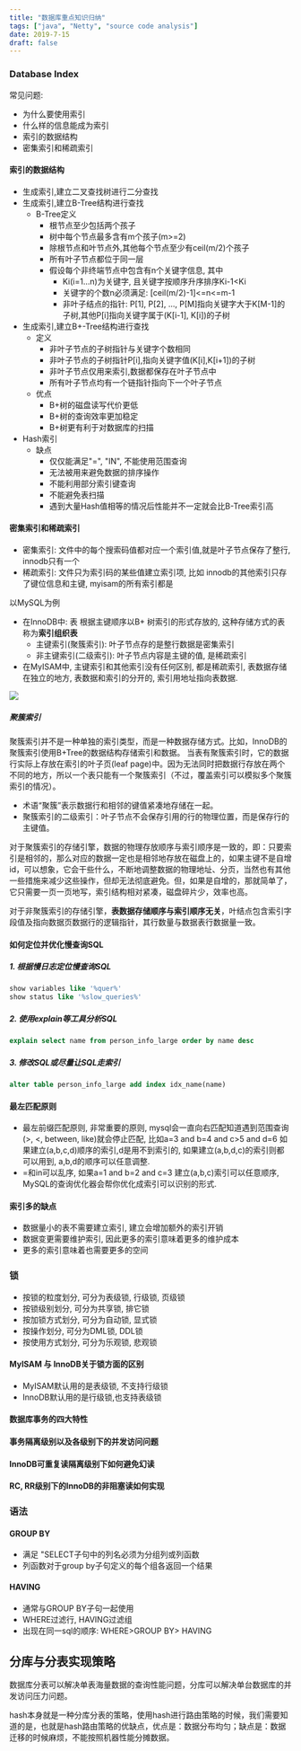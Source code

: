 ```yaml
---
title: "数据库重点知识归纳"
tags: ["java", "Netty", "source code analysis"]
date: 2019-7-15
draft: false
---
```


### Database Index

常见问题:

- 为什么要使用索引
- 什么样的信息能成为索引
- 索引的数据结构
- 密集索引和稀疏索引

#### 索引的数据结构

- 生成索引,建立二叉查找树进行二分查找
- 生成索引,建立B-Tree结构进行查找
  - B-Tree定义
    - 根节点至少包括两个孩子
    - 树中每个节点最多含有m个孩子(m>=2)
    - 除根节点和叶节点外,其他每个节点至少有ceil(m/2)个孩子
    - 所有叶子节点都位于同一层
    - 假设每个非终端节点中包含有n个关键字信息, 其中
      - Ki(i=1...n)为关键字, 且关键字按顺序升序排序Ki-1<Ki
      - 关键字的个数n必须满足: \[ceil(m/2)-1\]\<=n\<=m-1
      - 非叶子结点的指针: P\[1], P\[2], ..., P\[M]指向关键字大于K\[M-1]的子树,其他P\[i]指向关键字属于(K\[i-1], K\[i])的子树
- 生成索引,建立B+-Tree结构进行查找
  - 定义
    - 非叶子节点的子树指针与关键字个数相同
    - 非叶子节点的子树指针P\[i],指向关键字值(K\[i],K\[i+1])的子树
    - 非叶子节点仅用来索引,数据都保存在叶子节点中
    - 所有叶子节点均有一个链指针指向下一个叶子节点
  - 优点
    - B+树的磁盘读写代价更低
    - B+树的查询效率更加稳定
    - B+树更有利于对数据库的扫描
- Hash索引
  - 缺点
    - 仅仅能满足"=", "IN", 不能使用范围查询
    - 无法被用来避免数据的排序操作
    - 不能利用部分索引键查询
    - 不能避免表扫描
    - 遇到大量Hash值相等的情况后性能并不一定就会比B-Tree索引高

#### 密集索引和稀疏索引

- 密集索引: 文件中的每个搜索码值都对应一个索引值,就是叶子节点保存了整行, innodb只有一个
- 稀疏索引: 文件只为索引码的某些值建立索引项, 比如 innodb的其他索引只存了键位信息和主键, myisam的所有索引都是

以MySQL为例

- 在InnoDB中: 表 根据主键顺序以B+ 树索引的形式存放的, 这种存储方式的表称为**索引组织表**
  - 主键索引(聚簇索引): 叶子节点存的是整行数据是密集索引
  - 非主键索引(二级索引): 叶子节点内容是主键的值, 是稀疏索引
- 在MyISAM中,  主键索引和其他索引没有任何区别, 都是稀疏索引, 表数据存储在独立的地方, 表数据和索引的分开的, 索引用地址指向表数据.

![](media/posts/mysql.png)

##### 聚簇索引
聚簇索引并不是一种单独的索引类型，而是一种数据存储方式。比如，InnoDB的聚簇索引使用B+Tree的数据结构存储索引和数据。
当表有聚簇索引时，它的数据行实际上存放在索引的叶子页(leaf page)中。因为无法同时把数据行存放在两个不同的地方，所以一个表只能有一个聚簇索引（不过，覆盖索引可以模拟多个聚簇索引的情况）。

- 术语“聚簇”表示数据行和相邻的键值紧凑地存储在一起。
- 聚簇索引的二级索引：叶子节点不会保存引用的行的物理位置，而是保存行的主键值。

对于聚簇索引的存储引擎，数据的物理存放顺序与索引顺序是一致的，即：只要索引是相邻的，那么对应的数据一定也是相邻地存放在磁盘上的，如果主键不是自增id，可以想象，它会干些什么，不断地调整数据的物理地址、分页，当然也有其他一些措施来减少这些操作，但却无法彻底避免。但，如果是自增的，那就简单了，它只需要一页一页地写，索引结构相对紧凑，磁盘碎片少，效率也高。

对于非聚簇索引的存储引擎，**表数据存储顺序与索引顺序无关**，叶结点包含索引字段值及指向数据页数据行的逻辑指针，其行数量与数据表行数据量一致。

#### 如何定位并优化慢查询SQL

##### 1. 根据慢日志定位慢查询SQL
```sql
show variables like '%quer%'
show status like '%slow_queries%'
```
##### 2. 使用explain等工具分析SQL
```sql
explain select name from person_info_large order by name desc
```
##### 3. 修改SQL或尽量让SQL走索引
```sql
alter table person_info_large add index idx_name(name)
```

#### 最左匹配原则
- 最左前缀匹配原则, 非常重要的原则, mysql会一直向右匹配知道遇到范围查询(>, <, between, like)就会停止匹配, 比如a=3 and b=4 and c>5 and d=6 如果建立(a,b,c,d)顺序的索引,d是用不到索引的, 如果建立(a,b,d,c)的索引则都可以用到, a,b,d的顺序可以任意调整.
- =和in可以乱序, 如果a=1 and b=2 and c=3 建立(a,b,c)索引可以任意顺序, MySQL的查询优化器会帮你优化成索引可以识别的形式.

#### 索引多的缺点
- 数据量小的表不需要建立索引, 建立会增加额外的索引开销
- 数据变更需要维护索引, 因此更多的索引意味着更多的维护成本
- 更多的索引意味着也需要更多的空间

### 锁
- 按锁的粒度划分, 可分为表级锁, 行级锁, 页级锁
- 按锁级别划分, 可分为共享锁, 排它锁
- 按加锁方式划分, 可分为自动锁, 显式锁
- 按操作划分, 可分为DML锁, DDL锁
- 按使用方式划分, 可分为乐观锁, 悲观锁

#### MyISAM 与 InnoDB关于锁方面的区别
- MyISAM默认用的是表级锁, 不支持行级锁
- InnoDB默认用的是行级锁,也支持表级锁


#### 数据库事务的四大特性
#### 事务隔离级别以及各级别下的并发访问问题
#### InnoDB可重复读隔离级别下如何避免幻读
#### RC, RR级别下的InnoDB的非阻塞读如何实现

### 语法
#### GROUP BY
- 满足 "SELECT子句中的列名必须为分组列或列函数
- 列函数对于group by子句定义的每个组各返回一个结果

#### HAVING
- 通常与GROUP BY子句一起使用
- WHERE过滤行, HAVING过滤组
- 出现在同一sql的顺序: WHERE>GROUP BY> HAVING

## 分库与分表实现策略
数据库分表可以解决单表海量数据的查询性能问题，分库可以解决单台数据库的并发访问压力问题。

hash本身就是一种分库分表的策略，使用hash进行路由策略的时候，我们需要知道的是，也就是hash路由策略的优缺点，优点是：数据分布均匀；缺点是：数据迁移的时候麻烦，不能按照机器性能分摊数据。